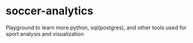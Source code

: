 # soccer-analytics
Playground to learn more python, sql(postgres), and other tools used for sport analysis and visualization 

